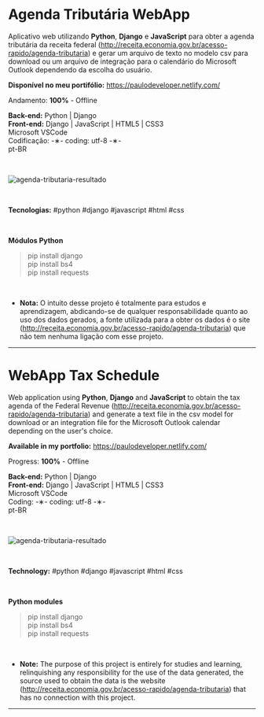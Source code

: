 # Agenda Tributária WebApp

Aplicativo web utilizando <strong>Python</strong>, <strong>Django</strong> e <strong>JavaScript</strong> para obter a agenda tributária da receita federal (http://receita.economia.gov.br/acesso-rapido/agenda-tributaria) e gerar um arquivo de texto no modelo csv para download ou um arquivo de integração para o calendário do Microsoft Outlook dependendo da escolha do usuário.

<strong>Disponível no meu portifólio:</strong> https://paulodeveloper.netlify.com/

Andamento: <strong>100%</strong> - Offline

<strong>Back-end:</strong> Python | Django</br>
<strong>Front-end:</strong> Django | JavaScript | HTML5 | CSS3</br>
Microsoft VSCode</br>
Codificação: -&lowast;- coding: utf-8 -&lowast;-</br>
pt-BR</br>

</br>

![agenda-tributaria-resultado]()

</br>

<strong>Tecnologias:</strong> #python #django #javascript #html #css

</br>

<strong>Módulos Python</strong>

 > pip install django</br>
 > pip install bs4</br>
 > pip install requests</br>
 
 </br>

* <strong>Nota:</strong> O intuito desse projeto é totalmente para estudos e aprendizagem, abdicando-se de qualquer responsabilidade quanto ao uso dos dados gerados, a fonte utilizada para a obter os dados é o site (http://receita.economia.gov.br/acesso-rapido/agenda-tributaria) que não tem nenhuma ligação com esse projeto.

-----------------------------------------------------------------------------------------

# WebApp Tax Schedule 

Web application using <strong>Python</strong>, <strong>Django</strong> and <strong>JavaScript</strong> to obtain the tax agenda of the Federal Revenue (http://receita.economia.gov.br/acesso-rapido/agenda-tributaria) and generate a text file in the csv model for download or an integration file for the Microsoft Outlook calendar depending on the user's choice.

<strong>Available in my portfolio:</strong> https://paulodeveloper.netlify.com/

Progress: <strong>100%</strong> - Offline

<strong>Back-end:</strong> Python | Django</br>
<strong>Front-end:</strong> Django | JavaScript | HTML5 | CSS3</br>
Microsoft VSCode</br>
Coding: -&lowast;- coding: utf-8 -&lowast;-</br>
pt-BR</br>

</br>

![agenda-tributaria-resultado]()

</br>

<strong>Technology:</strong> #python #django #javascript #html #css

</br>

<strong>Python modules</strong>

 > pip install django</br>
 > pip install bs4</br>
 > pip install requests</br>
 
 </br>

* <strong>Note:</strong> The purpose of this project is entirely for studies and learning, relinquishing any responsibility for the use of the data generated, the source used to obtain the data is the website (http://receita.economia.gov.br/acesso-rapido/agenda-tributaria) that has no connection with this project.

------------------------------------------------------------------------------------------
